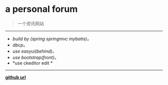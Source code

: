 # a personal forum
> 一个资讯网站
***
* *build by (spring springmvc mybatis)。*
* *dbcp。*
* *use easyui(behind)。*
* *use bootstrap(front)。*
* *use ckeditor edit *

***
**[github url](http://crossoverJie.github.io/company_open)**
